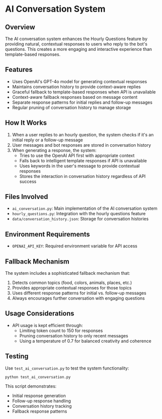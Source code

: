 # AI Conversation System

## Overview

The AI conversation system enhances the Hourly Questions feature by providing natural, contextual responses to users who reply to the bot's questions. This creates a more engaging and interactive experience than template-based responses.

## Features

- Uses OpenAI's GPT-4o model for generating contextual responses
- Maintains conversation history to provide context-aware replies
- Graceful fallback to template-based responses when API is unavailable
- Context-aware fallback responses based on message content
- Separate response patterns for initial replies and follow-up messages
- Regular pruning of conversation history to manage storage

## How It Works

1. When a user replies to an hourly question, the system checks if it's an initial reply or a follow-up message
2. User messages and bot responses are stored in conversation history
3. When generating a response, the system:
   - Tries to use the OpenAI API first with appropriate context
   - Falls back to intelligent template responses if API is unavailable
   - Uses keywords in the user's message to provide contextual responses
   - Stores the interaction in conversation history regardless of API success

## Files Involved

- `ai_conversation.py`: Main implementation of the AI conversation system
- `hourly_questions.py`: Integration with the hourly questions feature
- `data/conversation_history.json`: Storage for conversation histories

## Environment Requirements

- `OPENAI_API_KEY`: Required environment variable for API access

## Fallback Mechanism

The system includes a sophisticated fallback mechanism that:

1. Detects common topics (food, colors, animals, places, etc.)
2. Provides appropriate contextual responses for those topics
3. Uses different response patterns for initial vs. follow-up messages
4. Always encourages further conversation with engaging questions

## Usage Considerations

- API usage is kept efficient through:
  - Limiting token count to 150 for responses
  - Pruning conversation history to only recent messages
  - Using a temperature of 0.7 for balanced creativity and coherence

## Testing

Use `test_ai_conversation.py` to test the system functionality:

```
python test_ai_conversation.py
```

This script demonstrates:
- Initial response generation
- Follow-up response handling
- Conversation history tracking
- Fallback response patterns
